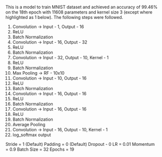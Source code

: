 This is a model to train MNIST dataset and achieved an accuracy of 99.46% on the 18th epoch with 11608 parameters and kernel size 3 (except where highlighted as 1 below). The following steps were followed.

1. Convolution -> Input - 1, Output - 16
2. ReLU
3. Batch Normalization
4. Convolution -> Input - 16, Output - 32
5. ReLU
6. Batch Normalization
7. Convolution -> Input - 32, Output - 10, Kernel - 1
8. ReLU
9. Batch Normalization
10. Max Pooling -> RF - 10x10
11. Convolution -> Input - 10, Output - 16
12. ReLU
13. Batch Normalization
14. Convolution -> Input - 16, Output - 16
15. ReLU
16. Batch Normalization
17. Convolution -> Input - 16, Output - 16
18. ReLU
19. Batch Normalization
20. Average Pooling
21. Convolution -> Input - 16, Output - 10, Kernel - 1
22. log_softmax output


Stride = 1 (Default)
Padding = 0 (Default)
Dropout - 0
LR = 0.01
Momentum = 0.9
Batch Size = 32
Epochs = 19
